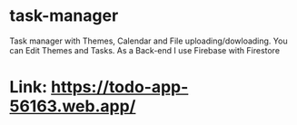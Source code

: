 # task-manager
Task manager with Themes, Calendar and File uploading/dowloading.
You can Edit Themes and Tasks.
As a Back-end I use Firebase with Firestore

# Link: https://todo-app-56163.web.app/

